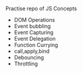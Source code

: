 Practise repo of JS Concepts

* DOM Operations
* Event bubbling
* Event Capturing
* Event Delegation
* Function Currying
* call,apply,bind 
* Debouncing
* Throttling